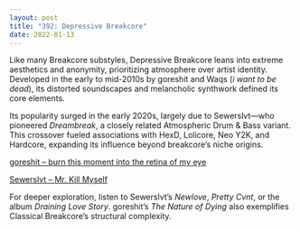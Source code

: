 ```yaml
---
layout: post
title: "392: Depressive Breakcore"
date: 2022-01-13
---
```


Like many Breakcore substyles, Depressive Breakcore leans into extreme aesthetics and anonymity, prioritizing atmosphere over artist identity. Developed in the early to mid-2010s by goreshit and Waqs (*i want to be dead*), its distorted soundscapes and melancholic synthwork defined its core elements.

Its popularity surged in the early 2020s, largely due to Sewerslvt—who pioneered *Dreambreak*, a closely related Atmospheric Drum & Bass variant. This crossover fueled associations with HexD, Lolicore, Neo Y2K, and Hardcore, expanding its influence beyond breakcore’s niche origins.

[goreshit – burn this moment into the retina of my eye](https://youtu.be/JJ76zxbRKp0)  

[Sewerslvt – Mr. Kill Myself](https://youtu.be/RgFaK6ZQifE)  

For deeper exploration, listen to Sewerslvt’s *Newlove*, *Pretty Cvnt*, or the album *Draining Love Story*. goreshit’s *The Nature of Dying* also exemplifies Classical Breakcore’s structural complexity.  